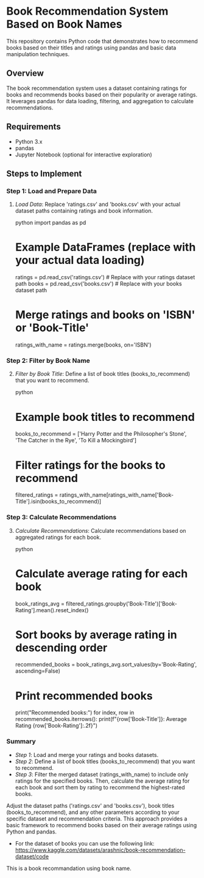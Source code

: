 # Book Recommendation System Based on Book Names

This repository contains Python code that demonstrates how to recommend books based on their titles and ratings using pandas and basic data manipulation techniques.

## Overview

The book recommendation system uses a dataset containing ratings for books and recommends books based on their popularity or average ratings. It leverages pandas for data loading, filtering, and aggregation to calculate recommendations.

## Requirements

- Python 3.x
- pandas
- Jupyter Notebook (optional for interactive exploration)

## Steps to Implement

### Step 1: Load and Prepare Data

1. *Load Data*: Replace 'ratings.csv' and 'books.csv' with your actual dataset paths containing ratings and book information.

    python
    import pandas as pd

    # Example DataFrames (replace with your actual data loading)
    ratings = pd.read_csv('ratings.csv')  # Replace with your ratings dataset path
    books = pd.read_csv('books.csv')      # Replace with your books dataset path

    # Merge ratings and books on 'ISBN' or 'Book-Title'
    ratings_with_name = ratings.merge(books, on='ISBN')
    

### Step 2: Filter by Book Name

2. *Filter by Book Title*: Define a list of book titles (books_to_recommend) that you want to recommend.

    python
    # Example book titles to recommend
    books_to_recommend = ['Harry Potter and the Philosopher\'s Stone', 'The Catcher in the Rye', 'To Kill a Mockingbird']

    # Filter ratings for the books to recommend
    filtered_ratings = ratings_with_name[ratings_with_name['Book-Title'].isin(books_to_recommend)]
    

### Step 3: Calculate Recommendations

3. *Calculate Recommendations*: Calculate recommendations based on aggregated ratings for each book.

    python
    # Calculate average rating for each book
    book_ratings_avg = filtered_ratings.groupby('Book-Title')['Book-Rating'].mean().reset_index()

    # Sort books by average rating in descending order
    recommended_books = book_ratings_avg.sort_values(by='Book-Rating', ascending=False)

    # Print recommended books
    print("Recommended books:")
    for index, row in recommended_books.iterrows():
        print(f"{row['Book-Title']}: Average Rating {row['Book-Rating']:.2f}")
    

### Summary

- *Step 1*: Load and merge your ratings and books datasets.
- *Step 2*: Define a list of book titles (books_to_recommend) that you want to recommend.
- *Step 3*: Filter the merged dataset (ratings_with_name) to include only ratings for the specified books. Then, calculate the average rating for each book and sort them by rating to recommend the highest-rated books.

Adjust the dataset paths ('ratings.csv' and 'books.csv'), book titles (books_to_recommend), and any other parameters according to your specific dataset and recommendation criteria. This approach provides a basic framework to recommend books based on their average ratings using Python and pandas.
- For the dataset of books you can  use the following link:
https://www.kaggle.com/datasets/arashnic/book-recommendation-dataset/code


This is a book recommandation using book name. 
